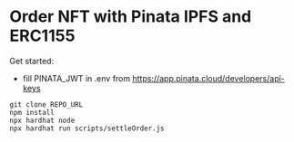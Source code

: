 # Order NFT with Pinata IPFS and ERC1155

Get started:

- fill PINATA_JWT in .env from https://app.pinata.cloud/developers/api-keys

```shell
git clone REPO_URL
npm install
npx hardhat node
npx hardhat run scripts/settleOrder.js
```


